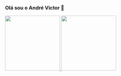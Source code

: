 ### Olá sou o André Victor 👋

<div>
  <a href="https://github.com/andrevictor06">
  <img height="180em" src="https://github-readme-stats.vercel.app/api?username=andrevictor06&show_incons=true&theme=tokyonight&include_all_commits=true&count_private=true"/>
   <img height="180em" src="https://github-readme-stats.vercel.app/api/top-langs/?username=andrevictor06&layout=compact&langs_count=16&theme=tokyonight"/>
 
</div>
